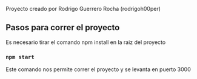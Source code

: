 Proyecto creado por Rodrigo Guerrero Rocha (rodrigoh00per)

## Pasos para correr el proyecto

Es necesario tirar el comando  npm install en la raiz del proyecto

### `npm start`

Este comando nos permite correr el proyecto y se levanta en puerto 3000<br />



